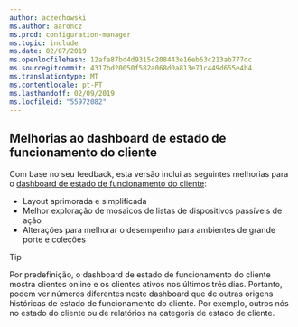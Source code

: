 ```yaml
---
author: aczechowski
ms.author: aaroncz
ms.prod: configuration-manager
ms.topic: include
ms.date: 02/07/2019
ms.openlocfilehash: 12afa87bd4d9315c208443e16eb63c213ab777dc
ms.sourcegitcommit: 4317bd20050f582a068d0a813e71c449d655e4b4
ms.translationtype: MT
ms.contentlocale: pt-PT
ms.lasthandoff: 02/09/2019
ms.locfileid: "55972082"
---
```

## <a name="bkmk_health"></a> Melhorias ao dashboard de estado de funcionamento do cliente
<!--3599209-->

Com base no seu feedback, esta versão inclui as seguintes melhorias para o [dashboard de estado de funcionamento do cliente](/sccm/core/get-started/2019/technical-preview-1901#bkmk_health):

- Layout aprimorada e simplificada
- Melhor exploração de mosaicos de listas de dispositivos passíveis de ação
- Alterações para melhorar o desempenho para ambientes de grande porte e coleções 

> [!Tip]  
> Por predefinição, o dashboard de estado de funcionamento do cliente mostra clientes online e os clientes ativos nos últimos três dias. Portanto, podem ver números diferentes neste dashboard que de outras origens históricas de estado de funcionamento do cliente. Por exemplo, outros nós no estado do cliente ou de relatórios na categoria de estado de cliente. 

